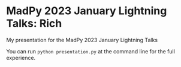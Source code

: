 # MadPy 2023 January Lightning Talks: Rich
My presentation for the MadPy 2023 January Lightning Talks

You can run `python presentation.py` at the command line for the full experience.

